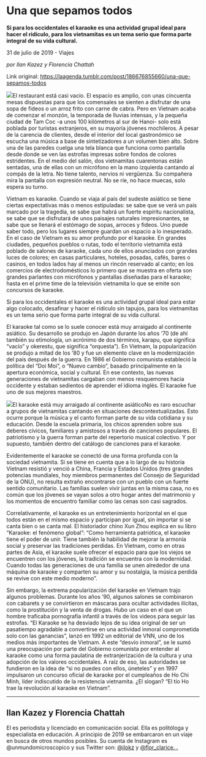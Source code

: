 # Una que sepamos todos

**Si para los occidentales el karaoke es una actividad grupal ideal para hacer el ridículo, para los vietnamitas es un tema serio que forma parte integral de su vida cultural.**

31 de julio de 2019 - Viajes

_por Ilan Kazez y Florencia Chattah_

Link original: https://laagenda.tumblr.com/post/186676855660/una-que-sepamos-todos

![](https://64.media.tumblr.com/8b8ec0abccfbaf147928d0ac51202415/020c57dc3a2206dc-8a/s540x810/e04d3fa534a71545c6f1d2ad323dbb975dae3649.jpg)El restaurant está casi vacío. El espacio es amplio, con unas cincuenta mesas dispuestas para que los comensales se sienten a disfrutar de una sopa de fideos o un arroz frito con carne de cabra. Pero en Vietnam acaba de comenzar el monzón, la temporada de lluvias intensas, y la pequeña ciudad de Tam Coc -a unos 100 kilómetros al sur de Hanoi- solo está poblada por turistas extranjeros, en su mayoría jóvenes mochileros. A pesar de la carencia de clientes, desde el interior del local gastronómico se escucha una música a base de sintetizadores a un volumen bien alto. Sobre una de las paredes cuelga una tela blanca que funciona como pantalla desde donde se ven las estrofas impresas sobre fondos de colores estridentes. En el medio del salón, dos vietnamitas cuarentonas están sentadas, una de ellas con un micrófono en la mano izquierda cantando al compás de la letra. No tiene talento, nervios ni vergüenza. Su compañera mira la pantalla con expresión neutral. No se ríe, no hace muecas, solo espera su turno.


Vietnam es karaoke. Cuando se viaja al país del sudeste asiático se tiene ciertas expectativas más o menos estipuladas: se sabe que se verá un país marcado por la tragedia, se sabe que habrá un fuerte espíritu nacionalista, se sabe que se disfrutará de unos paisajes naturales impresionantes, se sabe que se llenará el estómago de sopas, arroces y fideos. Uno puede saber todo, pero los lugares siempre guardan un espacio a lo inesperado. En el caso de Vietnam es su amor profundo por el karaoke. En grandes ciudades, pequeños pueblos o rutas, todo el territorio vietnamita está poblado de salones de karaoke, cada uno de ellos anunciados con grandes luces de colores; en casas particulares, hoteles, posadas, cafés, bares o casinos, en todos lados hay al menos un rincón reservado al canto; en los comercios de electrodomésticos lo primero que se muestra en oferta son grandes parlantes con micrófonos y pantallas diseñadas para el karaoke; hasta en el prime time de la televisión vietnamita lo que se emite son concursos de karaoke.


Si para los occidentales el karaoke es una actividad grupal ideal para estar algo colocado, desafinar y hacer el ridículo sin tapujos, para los vietnamitas es un tema serio que forma parte integral de su vida cultural. 


El karaoke tal como se lo suele conocer está muy arraigado al continente asiático. Su desarrollo se produjo en Japón durante los años ‘70 (de ahí también su etimología, un acrónimo de dos términos, karapu, que significa “vacío” y okerestu, que significa “orquesta”). En Vietnam, la popularización se produjo a mitad de los ‘80 y fue un elemento clave en la modernización del país después de la guerra. En 1986 el Gobierno comunista estableció la política del “Doi Moi”, o “Nuevo cambio”, basado principalmente en la apertura económica, social y cultural. En ese contexto, las nuevas generaciones de vietnamitas cargaban con menos resquemores hacia occidente y estaban sedientos de aprender el idioma inglés. El karaoke fue uno de sus mejores maestros. 


![](https://64.media.tumblr.com/8b8ec0abccfbaf147928d0ac51202415/020c57dc3a2206dc-8a/s500x750/e57501322e82ac853280004459a646465be17638.jpg)El karaoke está muy arraigado al continente asiáticoNo es raro escuchar a grupos de vietnamitas cantando en situaciones descontextualizadas. Esto ocurre porque la música y el canto forman parte de su vida cotidiana y su educación. Desde la escuela primaria, los chicos aprenden sobre sus deberes cívicos, familiares y amistosos a través de canciones populares. El patriotismo y la guerra forman parte del repertorio musical colectivo. Y por supuesto, también dentro del catálogo de canciones para el karaoke.


Evidentemente el karaoke se conectó de una forma profunda con la sociedad vietnamita. Si se tiene en cuenta que a lo largo de su historia Vietnam resistió y venció a China, Francia y Estados Unidos (tres grandes potencias mundiales, hoy miembros permanentes del Consejo de Seguridad de la ONU), no resulta extraño encontrarse con un pueblo con un fuerte sentido comunitario. Las familias suelen vivir juntas en la misma casa, no es común que los jóvenes se vayan solos a otro hogar antes del matrimonio y los momentos de encuentro familiar como las cenas son casi sagrados. 


Correlativamente, el karaoke es un entretenimiento horizontal en el que todos están en el mismo espacio y participan por igual, sin importar si se canta bien o se canta mal. El historiador chino Xun Zhou explica en su libro “Karaoke: el fenómeno global”: “Como herramienta patriótica, el karaoke tiene el poder de unir. Tiene también la habilidad de mejorar la armonía social y preservar las tradiciones perdidas. En Vietnam, como en otras partes de Asia, el karaoke suele ofrecer el espacio para que los viejos se encuentren con los jóvenes, la tradición se encuentra con la modernidad. Cuando todas las generaciones de una familia se unen alrededor de una máquina de karaoke y comparten su amor y su nostalgia, la música perdida se revive con este medio moderno”.


Sin embargo, la extrema popularización del karaoke en Vietnam trajo algunos problemas. Durante los años ‘90, algunos salones se combinaron con cabarets y se convirtieron en máscaras para ocultar actividades ilícitas, como la prostitución y la venta de drogas. Hubo un caso en el que un hombre traficaba pornografía infantil a través de los videos para seguir las estrofas. “El Karaoke se ha desviado lejos de su idea original de ser un pasatiempo agradable a convertirse en una actividad inmoral comprometida solo con las ganancias”, lanzó en 1992 un editorial de VNN, uno de los medios más importantes de Vietnam. A este “desvío inmoral”, se le sumó una preocupación por parte del Gobierno comunista por entender al karaoke como una forma paulatina de extranjerización de la cultura y una adopción de los valores occidentales. A raíz de eso, las autoridades se fundieron en la idea de “si no puedes con ellos, úneteles” y en 1997 impulsaron un concurso oficial de karaoke por el cumpleaños de Ho Chi Minh, líder indiscutido de la resistencia vietnamita. ¿El slogan? “El tío Ho trae la revolución al karaoke en Vietnam”.




---

Ilan Kazez y Florencia Chattah
------------------------------

El es periodista y licenciado en comunicación social. Ella es politóloga y especialista en educación. A principio de 2019 se embarcaron en un viaje en busca de otros mundos posibles. Su cuenta de Instagram es @unmundomicroscopico y sus Twitter son: [@ilokz](https://twitter.com/ilokz) y 
[@flor\_clarice. .](https://twitter.com/flor_clarice)

